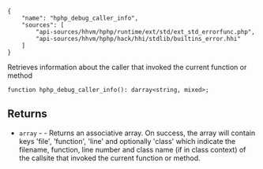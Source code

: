 ``` yamlmeta
{
    "name": "hphp_debug_caller_info",
    "sources": [
        "api-sources/hhvm/hphp/runtime/ext/std/ext_std_errorfunc.php",
        "api-sources/hhvm/hphp/hack/hhi/stdlib/builtins_error.hhi"
    ]
}
```




Retrieves information about the caller that invoked the current function or
method




``` Hack
function hphp_debug_caller_info(): darray<string, mixed>;
```




## Returns




+ ` array ` - - Returns an associative array. On success, the array will
  contain keys 'file', 'function', 'line' and optionally 'class' which
  indicate the filename, function, line number and class name (if in class
  context) of the callsite that invoked the current function or method.
<!-- HHAPIDOC -->
